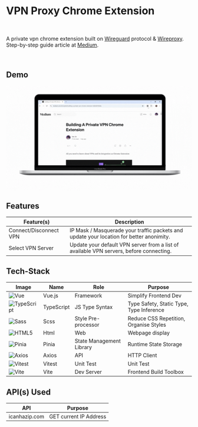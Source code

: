 # VPN Proxy Chrome Extension

<br>

A private vpn chrome extension built on [Wireguard](https://www.wireguard.com/) protocol & [Wireproxy](https://github.com/pufferffish/wireproxy). Step-by-step guide article at [Medium](https://medium.com/@venjink/building-a-private-vpn-chrome-extension-9a9b381f264a).

<br>

## Demo

<div style="display: flex; flex-direction: row;" align="center">
  <img src="src/assets/images/pvpn demo.gif" width="100%" />
</div>

## Features

| Feature(s)             | Description                                                                              |
| ---------------------- | ---------------------------------------------------------------------------------------- |
| Connect/Disconnect VPN | IP Mask / Masquerade your traffic packets and update your location for better anonimity. |
| Select VPN Server      | Update your default VPN server from a list of available VPN servers, before connecting.  |

## Tech-Stack

| Image                                                                                                                                                                                                                  | Name       | Role                     | Purpose                                  |
| ---------------------------------------------------------------------------------------------------------------------------------------------------------------------------------------------------------------------- | ---------- | ------------------------ | ---------------------------------------- |
| <img src="https://edent.github.io/SuperTinyIcons/images/svg/vue.svg" width="100" title="Vue">                                                                                                                          | Vue.js     | Framework                | Simplify Frontend Dev                    |
| <img src="https://edent.github.io/SuperTinyIcons/images/svg/typescript.svg" width="100" title="TypeScript">                                                                                                            | TypeScript | JS Type Syntax           | Type Safety, Static Type, Type Inference |
| <img src="https://edent.github.io/SuperTinyIcons/images/svg/sass.svg" width="100" title="Sass">                                                                                                                        | Scss       | Style Pre-processor      | Reduce CSS Repetition, Organise Styles   |
| <img src="https://edent.github.io/SuperTinyIcons/images/svg/html5.svg" width="100" title="HTML5">                                                                                                                      | Html       | Web                      | Webpage display                          |
| <img src="https://camo.githubusercontent.com/beb4deef34ad522ffbbd05a815abf5b3b1f0943b6aff9ae5c64f356335fe0b99/68747470733a2f2f70696e69612e7675656a732e6f72672f6c6f676f2e737667" width="100" title="Pinia">             | Pinia      | State Management Library | Runtime State Storage                    |
| <img src="https://camo.githubusercontent.com/2ac485b6967b7c38e2b416b2b1e3c2812a79e146eb37a74bced4305a55e282a4/68747470733a2f2f6178696f732d687474702e636f6d2f6173736574732f6c6f676f2e737667" width="100" title="Axios"> | Axios      | API                      | HTTP Client                              |
| <img src="https://user-images.githubusercontent.com/11247099/145112184-a9ff6727-661c-439d-9ada-963124a281f7.png" width="100" title="Vitest">                                                                           | Vitest     | Unit Test                | Unit Test                                |
| <img src="https://camo.githubusercontent.com/118beaba8872ecd1cc0fa048abc853d8a1717a549bd2627eade643e4a5fd66d3/68747470733a2f2f766974656a732e6465762f6c6f676f2e737667" width="100" title="Vite">                        | Vite       | Dev Server               | Frontend Build Toolbox                   |

## API(s) Used

| API           | Purpose                |
| ------------- | ---------------------- |
| icanhazip.com | GET current IP Address |

